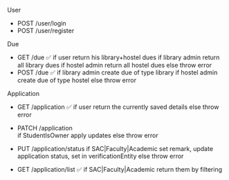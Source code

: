 
User
- POST /user/login
- POST /user/register

Due
- GET /due                              ✅
    if user return his library+hostel dues
    if library admin return all library dues
    if hostel admin return all hostel dues
    else throw error
- POST /due                             ✅
    if library admin create due of type library
    if hostel admin create due of type hostel
    else throw error

Application
- GET /application                      ✅
    if user return the currently saved details
    else throw error

- PATCH /application                    
    if StudentIsOwner apply updates
    else throw error

- PUT /application/status
    if SAC|Faculty|Academic set remark, update application status, set in verificationEntity
    else throw error

- GET /application/list                 ✅
    if SAC|Faculty|Academic return them by filtering
